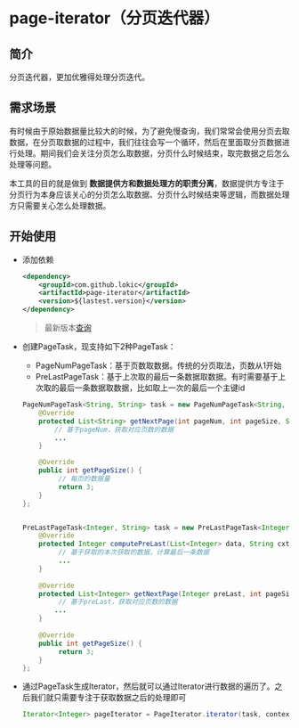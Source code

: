# page-iterator（分页迭代器）

## 简介

分页迭代器，更加优雅得处理分页迭代。

## 需求场景

有时候由于原始数据量比较大的时候，为了避免慢查询，我们常常会使用分页去取数据，在分页取数据的过程中，我们往往会写一个循环，然后在里面取分页数据进行处理。期间我们会关注分页怎么取数据，分页什么时候结束，取完数据之后怎么处理等问题。

本工具的目的就是做到 **数据提供方和数据处理方的职责分离**，数据提供方专注于分页行为本身应该关心的分页怎么取数据、分页什么时候结束等逻辑，而数据处理方只需要关心怎么处理数据。

## 开始使用

- 添加依赖

  ```xml
  <dependency>
      <groupId>com.github.lokic</groupId>
      <artifactId>page-iterator</artifactId>
      <version>${lastest.version}</version>
  </dependency>
  ```
  > 最新版本[查询](https://search.maven.org/search?q=a:page-iterator)
- 创建PageTask，现支持如下2种PageTask：

  - PageNumPageTask：基于页数取数据。传统的分页取法，页数从1开始
  - PreLastPageTask：基于上次取的最后一条数据取数据。有时需要基于上次取的最后一条数据取数据，比如取上一次的最后一个主键id

  ```java
  PageNumPageTask<String, String> task = new PageNumPageTask<String, String>() {
      @Override
      protected List<String> getNextPage(int pageNum, int pageSize, String ctx) {
          // 基于pageNum，获取对应页数的数据
          ...
      }
  
      @Override
      public int getPageSize() {
           // 每页的数据量
           return 3;
      }
  };
  
  
  PreLastPageTask<Integer, String> task = new PreLastPageTask<Integer, String>() {
      @Override
      protected Integer computePreLast(List<Integer> data, String cxt) {
           // 基于获取的本次获取的数据，计算最后一条数据
           ... 
      }
      
      @Override
      protected List<Integer> getNextPage(Integer preLast, int pageSize, String ctx) {
           // 基于preLast，获取对应页数的数据
          ...
      }
      
      @Override
      public int getPageSize() {
           return 3;
      }
  };
  ```

- 通过PageTask生成Iterator，然后就可以通过Iterator进行数据的遍历了。之后我们就只需要专注于获取数据之后的处理即可

  ```java
  Iterator<Integer> pageIterator = PageIterator.iterator(task, context);
  ```







